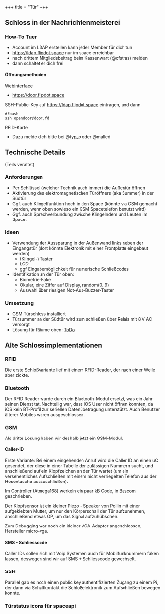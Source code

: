 +++
title = "Tür"
+++

## Schloss in der Nachrichtenmeisterei

### How-To Tuer

- Account im LDAP erstellen kann jeder Member für dich tun
- <https://ldap.flipdot.space> nur im space erreichbar
- nach drittem Mitgliedsbeitrag beim Kassenwart (@cfstras) melden
- dann schaltet er dich frei

#### Öffnungsmethoden

Webinterface

- <https://door.flipdot.space>

SSH-Public-Key auf <https://ldap.flipdot.space> eintragen, und dann

```
#!bash
ssh opendoor@door.fd
```

RFID-Karte

- Dazu melde dich bitte bei @typ_o oder @malled

## Technische Details

(Teils veraltet)

<!-- [{{attachment:schloss.jpg}}](http://flipdot.org/blog/archives/345-Das-Auge-schliesst-mit!.html) -->

### Anforderungen

- Per Schlüssel (welcher Technik auch immer) die Außentür öffnen
- Aktivierung des elektromagnetischen Türöffners (aka Summer) in der Südtür
- Ggf. auch Klingelfunktion hoch in den Space (könnte via GSM gemacht
  werden, wenn oben sowieso ein GSM Spacetelefon benutzt wird)
- Ggf. auch Sprechverbundung zwische Klingelndem und Leuten im Space.

### Ideen

- Verwendung der Aussparung in der Außenwand links neben der
  Eingangstür (dort könnte Elektronik mit einer Frontplatte eingebaut
  werden)
  - (Klingel-) Taster
  - LCD
  - ggf Eingabemöglichkeit für numerische Schließcodes
- Identifikation an der Tür oben:
  - Biometrie-Fake
  - Okular, eine Ziffer auf Display, random(0..9)
  - Auswahl über riesigen Not-Aus-Buzzer-Taster

### Umsetzung

- GSM Türschloss installiert
- Türsummer an der Südtür wird zum schließen über Relais mit 8 V AC versorgt
- Lösung für Räume oben: [ToDo](ToDo)

## Alte Schlossimplementationen

### RFID

Die erste Schloßvariante lief mit einem RFID-Reader, der nach einer
Weile aber zickte.

### Bluetooth

Der RFID Reader wurde durch ein Bluetooth-Modul ersetzt, was ein Jahr
seinen Dienst tat. Nachteilig war, dass iOS User nicht öffnen konnten,
da iOS kein BT-Profil zur seriellen Datenübetragung unterstützt. Auch
Benutzer älterer Mobiles waren ausgeschlossen.

### GSM

Als dritte Lösung haben wir deshalb jetzt ein GSM-Modul.

#### Caller-ID

Erste Variante: Bei einem eingehenden Anruf wird die Caller ID an einen
uC gesendet, der diese in einer Tabelle der zulässigen Nummern sucht,
und anschließend auf ein Klopfzeichen an der Tür wartet (um ein
versehentliches Aufschließen mit einem nicht verriegelten Telefon aus
der Hosentasche auszuschließen).

Im Controller (Atmega168) werkeln ein paar kB Code, in
[Bascom](http://www.mcselec.com/index.php?option=com_content&task=view&id=14&Itemid=41)
geschrieben.

Der Klopfsensor ist ein kleiner Piezo - Speaker von Pollin mit einer
aufgeklebten Mutter, um nur den Körperschall der Tür aufzunehmen,
anschließend etwas OP, um das Signal aufzuhübschen.

Zum Debugging war noch ein kleiner VGA-Adapter angeschlossen,
Hersteller micro-vga.

#### SMS - Schliesscode

Caller IDs sollen sich mit Voip Systemen auch für Mobilfunknummern faken
lassen, deswegen sind wir auf SMS + Schliesscode gewechselt.

### SSH

Parallel gab es noch einen public key authentifizierten Zugang zu einem
Pi, der dann via Schaltkontakt die Schloßelektronik zum Aufschließen
bewegen konnte.

### Türstatus icons für spaceapi

<!--
\|\|[geschlossen](attachment:fdclosed.png) \|\|
`{{attachment:fdclosed.png|closed}}`\|\|
\|\|[offen](attachment:fdclosed.png) \|\|
`{{attachment:fdopen.png|open}}`\|\|
-->
